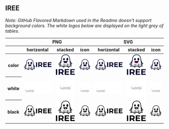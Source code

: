 ## IREE

*Note: GitHub Flavored Markdown used in the Readme doesn't support background colors. The white logos below are displayed on the light grey of tables.*

<table class="logos-table">
	<thead>
		<tr>
			<th></th>
			<th colspan="3">PNG</th>
			<th colspan="3">SVG</th>
		</tr>
		<tr>
			<th></th>
			<th>horizontal</th>
			<th>stacked</th>
			<th>icon</th>
			<th>horizontal</th>
			<th>stacked</th>
			<th>icon</th>
		</tr>
	</thead>
    <tbody>
		<tr>
			<th>color</th>
			<td><a href="horizontal/color/IREE_Logo_Color.png" download><img src="horizontal/color/IREE_Logo_Color.png" width="200"></a></td>
			<td><a href="stacked/color/IREE_Logo_Stacked.png" download><img src="stacked/color/IREE_Logo_Stacked.png" width="95"></a></td>
			<td><a href="icon/color/IREE_Logo_Icon.png" 	download><img src="icon/color/IREE_Logo_Icon.png" width="75"></a></td>
			<td><a href="horizontal/color/IREE_Logo_Color.svg" download><img src="horizontal/color/IREE_Logo_Color.svg" width="200"></a></td>
			<td><a href="stacked/color/IREE_Logo_Stacked.svg" download><img src="stacked/color/IREE_Logo_Stacked.svg" width="95"></a></td>
			<td><a href="icon/color/IREE_Logo_Icon.svg" download><img src="icon/color/IREE_Logo_Icon.svg" width="75"></a></td>
		</tr>
		<tr>
			<th>white</th>
	    <td><a href="horizontal/color/IREE_Logo_White.png" download><img src="horizontal/white/IREE_Logo_White.png" width="200"></a></td>
			<td><a href="stacked/white/IREE_Logo_Stacked_White.png" download><img src="stacked/white/IREE_Logo_Stacked_White.png" width="95"></a></td>
			<td><a href="icon/white/IREE_Logo_Icon_White.png" download><img src="icon/white/IREE_Logo_Icon_White.png" width="75"></a></td>
			<td><a href="horizontal/white/IREE_Logo_White.svg" download><img src="horizontal/white/IREE_Logo_White.svg" width="200"></a></td>
			<td><a href="stacked/white/IREE_Logo_Stacked_White.svg" download><img src="stacked/white/IREE_Logo_Stacked_White.svg" width="95"></a></td>
			<td><a href="icon/white/IREE_Logo_Icon_White.svg" download><img src="icon/white/IREE_Logo_Icon_White.svg" width="75"></a></td>
		</tr>
		<tr>
			<th>black</th>
	    <td><a href="horizontal/black/IREE_Logo_Black.png" download><img src="horizontal/black/IREE_Logo_Black.png" width="200"></a></td>
			<td><a href="stacked/black/IREE_Logo_Stacked_Black.png" download><img src="stacked/black/IREE_Logo_Stacked_Black.png" width="95"></a></td>
			<td><a href="icon/black/IREE_Logo_Icon_Black.png" download><img src="icon/black/IREE_Logo_Icon_Black.png" width="75"></a></td>
			<td><a href="horizontal/black/IREE_Logo_Black.svg" download><img src="horizontal/black/IREE_Logo_Black.svg" width="200"></a></td>
			<td><a href="stacked/black/IREE_Logo_Stacked_Black.svg" download><img src="stacked/black/IREE_Logo_Stacked_Black.svg" width="95"></a></td>
			<td><a href="icon/black/IREE_Logo_Icon_Black.svg" download><img src="icon/black/IREE_Logo_Icon_Black.svg" width="75"></a></td>
		</tr>
	</tbody>
</table>
